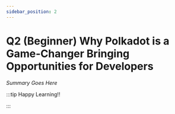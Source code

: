 ```yaml
---
sidebar_position: 2
---
```


# Q2 (Beginner) Why Polkadot is a Game-Changer Bringing Opportunities for Developers

_Summary Goes Here_

:::tip Happy Learning!!

<QuestButton text="Go To Quest" link="https://app.stackup.dev/quest_page/q2-beginner-why-polkadot-is-a-game-changer-bringing-opportunities-for-developers" />

:::
